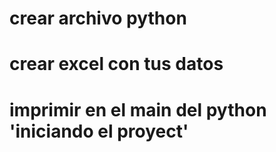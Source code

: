 # crear archivo python
# crear excel con tus datos
# imprimir en el main del python 'iniciando el proyect'
